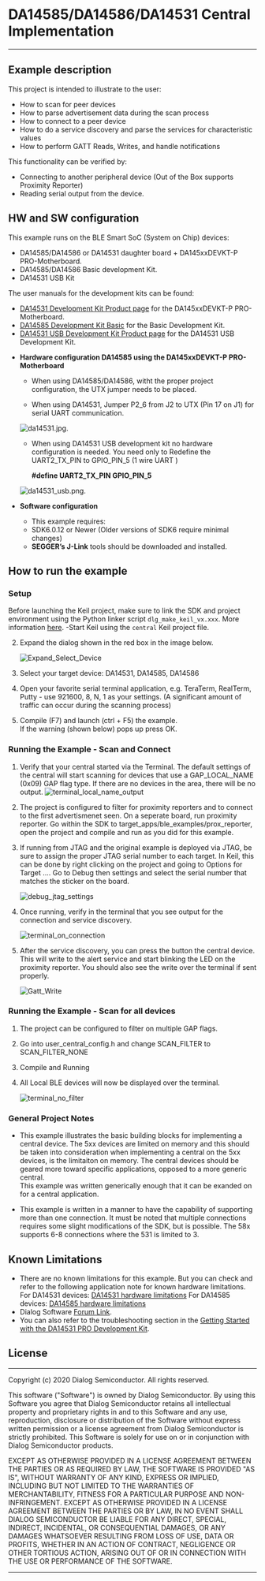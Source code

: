 # DA14585/DA14586/DA14531 Central Implementation

---


## Example description

This project is intended to illustrate to the user:
- How to scan for peer devices
- How to parse advertisement data during the scan process
- How to connect to a peer device
- How to do a service discovery and parse the services for characteristic values
- How to perform GATT Reads, Writes, and handle notifications

This functionality can be verified by:
- Connecting to another peripheral device (Out of the Box supports Proximity Reporter)
- Reading serial output from the device.
	

## HW and SW configuration
This example runs on the BLE Smart SoC (System on Chip) devices:
- DA14585/DA14586 or DA14531 daughter board + DA145xxDEVKT-P PRO-Motherboard.
- DA14585/DA14586 Basic development Kit.
- DA14531 USB Kit

The user manuals for the development kits can be found:
- [DA14531 Development Kit Product page](https://www.dialog-semiconductor.com/products/da14531-development-kit-pro) for the DA145xxDEVKT-P PRO-Motherboard.
- [DA14585 Development Kit Basic](https://www.dialog-semiconductor.com/products/da14585-development-kit-basic) for the Basic Development Kit.
- [DA14531 USB Development Kit Product page](https://www.dialog-semiconductor.com/products/da14531-development-kit-usb) for the DA14531 USB Development Kit.

* **Hardware configuration DA14585 using the DA145xxDEVKT-P PRO-Motherboard**

	- When using DA14585/DA14586, witht the proper project configuration, the UTX jumper needs to be placed.
	
	- When using DA14531, Jumper P2_6 from J2 to UTX (Pin 17 on J1) for serial UART communication.
	
	![da14531.jpg](assets/da14531.jpg).
	
    - When using DA14531 USB development kit no hardware configuration is needed. You need only to Redefine the UART2_TX_PIN to GPIO_PIN_5 (1 wire UART ) 
	  
	  **#define UART2_TX_PIN            GPIO_PIN_5**

	![da14531_usb.png](assets/da14531_usb.png).
	
* **Software configuration**

	- This example requires:
    * SDK6.0.12 or Newer (Older versions of SDK6 require minimal changes)
	- **SEGGER’s J-Link** tools should be downloaded and installed.


## How to run the example
### Setup


Before launching the Keil project, make sure to link the SDK and project environment using the Python linker script `dlg_make_keil_vx.xxx`. More information [here](https://www.dialog-semiconductor.com/sites/default/files/sw-example-da145x-example-setup.pdf).
-Start Keil using the `central` Keil project file.

2. Expand the dialog shown in the red box in the image below.
	
	![Expand_Select_Device](assets/Expand_Select_Device.png)

3. Select your target device: DA14531, DA14585, DA14586

4. Open your favorite serial terminal application, e.g. TeraTerm, RealTerm, Putty - use 921600, 8, N, 1 as your settings. (A significant amount of traffic can occur during the scanning process)

5. Compile (F7) and launch (ctrl + F5) the example.\
If the warning (shown below) pops up press OK.

### Running the Example - Scan and Connect

1. Verify that your central started via the Terminal.  The default settings of the central will start scanning for devices that use a GAP_LOCAL_NAME (0x09) GAP flag type. If there are no devices in the area, there will be no output. 
	![terminal_local_name_output](assets/terminal_local_name_output)

2. The project is configured to filter for proximity reporters and to connect to the first advertismenet seen. On a seperate board, run proximity reporter.  Go within the SDK to target_apps/ble_examples/prox_reporter, open the project and compile and run as you did for this example.

3. If running from JTAG and the original example is deployed via JTAG, be sure to assign the proper JTAG serial number to each target.  In Keil, this can be done by right clicking on the project and going to Options for Target ....  Go to Debug then settings and select the serial number that matches the sticker on the board.

	![debug_jtag_settings](assets/debug_jtag_settings)
	
3. Once running, verify in the terminal that you see output for the connection and service discovery. 
	
	![terminal_on_connection](assets/terminal_on_connection.png)

4. After the service discovery, you can press the button the central device.  This will write to the alert service and start blinking the LED on the proximity reporter.  You should also see the write over the terminal if sent properly.

	![Gatt_Write](assets/Gatt_Write)
	
### Running the Example - Scan for all devices

1.  The project can be configured to filter on multiple GAP flags.  

2.  Go into user_central_config.h and change SCAN_FILTER to SCAN_FILTER_NONE

3.  Compile and Running

4.  All Local BLE devices will now be displayed over the terminal.

	![terminal_no_filter](assets/terminal_no_filter)


### General Project Notes
 - This example illustrates the basic building blocks for implementing a central device.  The 5xx devices are limited on memory and this should be taken into consideration
when implementing a central on the 5xx devices, is the limitaiton on memory.  The central devices should be geared more toward specific applications, opposed to a more generic central.  
This example was written generically enough that it can be exanded on for a central application.


- This example is written in a manner to have the capability of supporting more than one connection.  It must be noted that multiple connections requires
some slight modifications of the SDK, but is possible.  The 58x supports 6-8 connections where the 531 is limited to 3.


## Known Limitations

- There are no known limitations for this example. But you can check and refer to the following 
  application note for known hardware limitations.
For DA14531 devices:
  [DA14531 hardware limitations](https://www.dialog-semiconductor.com/sites/default/files/da14531_errata_1v0.pdf)
For DA14585 devices:
  [DA14585 hardware limitations](https://www.dialog-semiconductor.com/sites/default/files/da1458x-knownlimitations_2019_01_07.pdf)
- Dialog Software [Forum Link](https://support.dialog-semiconductor.com/forums/dialog-smartbond-bluetooth-low-energy-%E2%80%93-software "Forum Link").
- You can also refer to the troubleshooting section in the [Getting Started with the DA14531 PRO Development Kit](http://lpccs-docs.dialog-semiconductor.com/UM-B-117-DA14531-Getting-Started-With-The-Pro-Development-Kit/index.html).


## License


**************************************************************************************

 Copyright (c) 2020 Dialog Semiconductor. All rights reserved.

 This software ("Software") is owned by Dialog Semiconductor. By using this Software
 you agree that Dialog Semiconductor retains all intellectual property and proprietary
 rights in and to this Software and any use, reproduction, disclosure or distribution
 of the Software without express written permission or a license agreement from Dialog
 Semiconductor is strictly prohibited. This Software is solely for use on or in
 conjunction with Dialog Semiconductor products.

 EXCEPT AS OTHERWISE PROVIDED IN A LICENSE AGREEMENT BETWEEN THE PARTIES OR AS
 REQUIRED BY LAW, THE SOFTWARE IS PROVIDED "AS IS", WITHOUT WARRANTY OF ANY KIND,
 EXPRESS OR IMPLIED, INCLUDING BUT NOT LIMITED TO THE WARRANTIES OF MERCHANTABILITY,
 FITNESS FOR A PARTICULAR PURPOSE AND NON-INFRINGEMENT. EXCEPT AS OTHERWISE PROVIDED
 IN A LICENSE AGREEMENT BETWEEN THE PARTIES OR BY LAW, IN NO EVENT SHALL DIALOG
 SEMICONDUCTOR BE LIABLE FOR ANY DIRECT, SPECIAL, INDIRECT, INCIDENTAL, OR
 CONSEQUENTIAL DAMAGES, OR ANY DAMAGES WHATSOEVER RESULTING FROM LOSS OF USE, DATA OR
 PROFITS, WHETHER IN AN ACTION OF CONTRACT, NEGLIGENCE OR OTHER TORTIOUS ACTION,
 ARISING OUT OF OR IN CONNECTION WITH THE USE OR PERFORMANCE OF THE SOFTWARE.

**************************************************************************************
